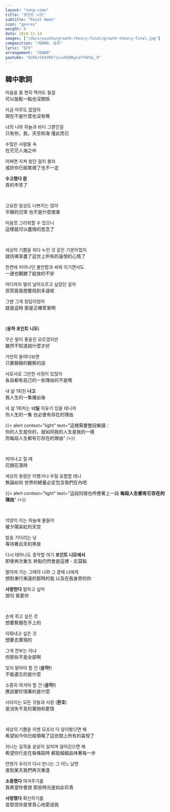 ```yaml
---
layout: "song-view"
title: "포인트 니모"
subtitle: "Point Nemo"
icon: "genres"
weight: 8
date: 2024-11-14
images: ["/docs/younha/growth-theory-final/growth-theory-final.jpg"]
composition: "JEWNO, 윤하"
lyric: "윤하"
arrangement: "JEWNO"
youtube: "GCKSrC6XVOk?si=uH2RKyLof7mh5L_9"
---
```


<div class="lyric-body">

## 韓中歌詞

마음을 좀 편히 먹어도 될걸  
可以放鬆一點也沒關係  

지금 아무도 없잖아  
現在不是什麼也沒有嗎  

너의 나와 하늘과 바다 그뿐인걸  
只有你，我，天空和海 僅此而已  

수많은 사람들 속  
在茫茫人海之中  

어쩌면 지쳐 왔던 걸지 몰라  
或許你已經累壞了也不一定  

**수고했다 참**  
真的辛苦了  

<br>

고요한 일상도 나쁘지는 않아  
平靜的日常 也不是什麼壞事  

마음껏 그리워할 수 있으니  
這樣就可以盡情的思念了  

<br>

세상의 기쁨을 죄다 누린 것 같은 기분이었지  
就彷彿享盡了這世上所有的喜悅的心情了  

한켠에 피어나던 불안함과 싸워 이기면서도  
一邊也戰勝了綻放的不安  

어디까지 멀리 날아오르고 싶었던 걸까  
但究竟我想要飛到多遠呢  

그땐 그게 정답이었어  
就是這時 那是正確答案啊  

<br>

(**윤하 포인트 니모**)  

무슨 말이 좋을진 모르겠지만  
雖然不知道說什麼才好  

가만히 들여다보면  
只要靜靜的觀察的話  

서로서로 그만한 사정이 있잖아  
各自都有自己的一些理由的不是嗎  

내 삶 1회찬 **나고**  
我人生的一集播出後  

네 삶 1회차는 **너일** 이유가 있을 테니까  
你人生的一集 也必會有存在的理由  


{{< alert context="light" text="這裡需要整段解讀：<br>你的人生是你的，就如同我的人生是我的一樣<br>而每段人生都有它存在的理由" />}}

<br>

피어나고 질 때  
花開花落時  

세상의 총량은 어쨌거나 우릴 포함할 테니  
無論如何 世界的總量必定包含我們在內吧  

{{< alert context="light" text="這段同樣也呼應著上一段 <strong>每段人生都有它存在的理由</strong>" />}}

<br>

석양이 지는 하늘에 물들어  
被夕陽染紅的天空  

밤을 기다리는 낮  
等待著白天的黑夜  

다시 태어나도 종착할 여기 **포인트 니모에서**  
即使再次重生 終點仍然會是這裡 - 尼莫點  

멀어져 가는 그때의 나와 그 곁에 너에게  
想對漸行漸遠的那時的我 以及在我身旁的你  

**사랑한다** 말하고 싶어  
說句 我愛你  

<br>

손에 쥐고 싶은 것  
想要緊握在手上的  

이뤄내고 싶은 것  
想要去實現的  

그게 전부는 아냐  
但那些不是全部啊  

잊지 말아야 할 건 (**윤하!**)  
不能遺忘的是什麼  

소중히 여겨야 할 건 (**윤하!**)  
應該要珍惜著的是什麼  

사라지는 모든 것들과 사랑 (**환호**)  
是消失不見的萬物和愛情  

<br>

세상의 기쁨을 이젠 모조리 다 알아봤으면 해  
希望如今你已經領略了這世間上所有的喜悅了  

지나는 길목을 샅샅이 살피며 걸어갔으면 해  
希望你行走在每條路時 都能細細品味著每一步  

언젠가 우리가 다시 만나는 그 어느 날엔  
直到某天我們再次重逢  

**소중했다** 여겨주기를  
我希望你會說 那些時光是如此珍貴  

**사랑했다** 확신하기를  
並堅信你是曾真心地愛過我  

